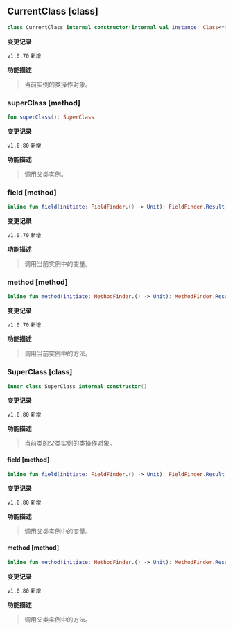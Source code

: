 ## CurrentClass [class]

```kotlin
class CurrentClass internal constructor(internal val instance: Class<*>, internal val self: Any)
```

**变更记录**

`v1.0.70` `新增`

**功能描述**

> 当前实例的类操作对象。

### superClass [method]

```kotlin
fun superClass(): SuperClass
```

**变更记录**

`v1.0.80` `新增`

**功能描述**

> 调用父类实例。

### field [method]

```kotlin
inline fun field(initiate: FieldFinder.() -> Unit): FieldFinder.Result.Instance
```

**变更记录**

`v1.0.70` `新增`

**功能描述**

> 调用当前实例中的变量。

### method [method]

```kotlin
inline fun method(initiate: MethodFinder.() -> Unit): MethodFinder.Result.Instance
```

**变更记录**

`v1.0.70` `新增`

**功能描述**

> 调用当前实例中的方法。

### SuperClass [class]

```kotlin
inner class SuperClass internal constructor()
```

**变更记录**

`v1.0.80` `新增`

**功能描述**

> 当前类的父类实例的类操作对象。

#### field [method]

```kotlin
inline fun field(initiate: FieldFinder.() -> Unit): FieldFinder.Result.Instance
```

**变更记录**

`v1.0.80` `新增`

**功能描述**

> 调用父类实例中的变量。

#### method [method]

```kotlin
inline fun method(initiate: MethodFinder.() -> Unit): MethodFinder.Result.Instance
```

**变更记录**

`v1.0.80` `新增`

**功能描述**

> 调用父类实例中的方法。